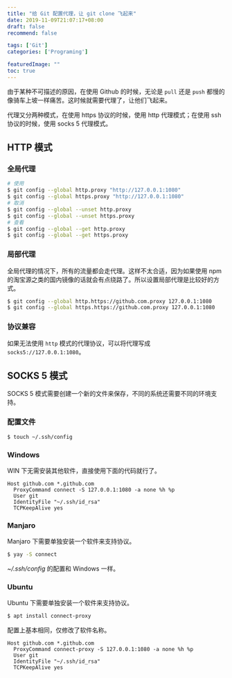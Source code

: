 ```yaml
---
title: "给 Git 配置代理，让 git clone 飞起来"
date: 2019-11-09T21:07:17+08:00
draft: false
recommend: false

tags: ['Git']
categories: ['Programing']

featuredImage: ""
toc: true
---
```








由于某种不可描述的原因，在使用 Github 的时候，无论是 `pull` 还是 `push` 都慢的像骑车上坡一样痛苦。这时候就需要代理了，让他们飞起来。

代理又分两种模式，在使用 https 协议的时候，使用 http 代理模式；在使用 ssh 协议的时候，使用 socks 5 代理模式。

## HTTP 模式

### 全局代理

```bash
# 使用
$ git config --global http.proxy "http://127.0.0.1:1080"
$ git config --global https.proxy "http://127.0.0.1:1080"
# 取消
$ git config --global --unset http.proxy
$ git config --global --unset https.proxy
# 查看
$ git config --global --get http.proxy
$ git config --global --get https.proxy
```

### 局部代理

全局代理的情况下，所有的流量都会走代理。这样不太合适，因为如果使用 npm 的淘宝源之类的国内镜像的话就会有点绕路了。所以设置局部代理是比较好的方式。

```bash
$ git config --global http.https://github.com.proxy 127.0.0.1:1080
$ git config --global https.https://github.com.proxy 127.0.0.1:1080
```

### 协议兼容

如果无法使用 `http` 模式的代理协议，可以将代理写成 `socks5://127.0.0.1:1080`。

## SOCKS 5 模式

SOCKS 5 模式需要创建一个新的文件来保存，不同的系统还需要不同的环境支持。

### 配置文件

```bash
$ touch ~/.ssh/config
```

### Windows

WIN 下无需安装其他软件，直接使用下面的代码就行了。

```
Host github.com *.github.com
  ProxyCommand connect -S 127.0.0.1:1080 -a none %h %p
  User git
  IdentityFile "~/.ssh/id_rsa"
  TCPKeepAlive yes
```

### Manjaro

Manjaro 下需要单独安装一个软件来支持协议。

```bash
$ yay -S connect
```

*~/.ssh/config* 的配置和 Windows 一样。

### Ubuntu

Ubuntu 下需要单独安装一个软件来支持协议。

```bash
$ apt install connect-proxy
```

配置上基本相同，仅修改了软件名称。

```
Host github.com *.github.com
  ProxyCommand connect-proxy -S 127.0.0.1:1080 -a none %h %p
  User git
  IdentityFile "~/.ssh/id_rsa"
  TCPKeepAlive yes
```






